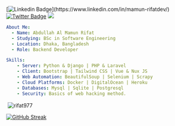 [![Linkedin Badge](https://img.shields.io/badge/-rifat977-blue?style=social&logo=Linkedin&logoColor=blue&link=[[https://www.linkedin.com/in/r_fat36/](https://www.linkedin.com/in/mamun-rifatdev/)](https://www.linkedin.com/in/mamun-rifatdev/))](https://www.linkedin.com/in/mamun-rifatdev/) [![Twitter Badge](http://img.shields.io/badge/-@r_fat36-1ca0f1?style=social&logo=twitter&logoColor=blue&link=https://twitter.com/r_fat36)](https://twitter.com/r_fat36)
![](https://komarev.com/ghpvc/?username=rifat977&style=flat-square)

```yaml
About Me:
  - Name: Abdullah Al Mamun Rifat
  - Studying: BSc in Software Engineering
  - Location: Dhaka, Bangladesh
  - Role: Backend Developer

Skills:
    - Server: Python & Django | PHP & Laravel
    - Client: Bootstrap | Tailwind CSS | Vue & Nux JS
    - Web Automation: BeautifulSoup | Selenium | Scrapy
    - Cloud Platforms: Docker | DigitalOcean | Heroku 
    - Databases: Mysql | Sqlite | Postgresql
    - Security: Basics of web hacking method.
``` 


<!-- <h3 align="left">Judge Profile:</h3>
<p align="left">
<a href="https://codeforces.com/profile/Rifat977" target="blank"><img align="center" src="https://img.shields.io/badge/Codeforces-445f9d?style=for-the-badge&logo=Codeforces&logoColor=white" alt="rifat977" height="35" width="90" /></a> <a href="https://www.hackerrank.com/itscrifat5147" target="blank"><img align="center" src="https://img.shields.io/badge/-Hackerrank-2EC866?style=for-the-badge&logo=HackerRank&logoColor=white" alt="itscrifat5147" height="35" width="100" /></a> <a href="https://www.codechef.com/users/rifat977" target="blank"><img align="center" src="https://img.shields.io/badge/Codechef-%23B92B27.svg?&style=for-the-badge&logo=Codechef&logoColor=white" alt="rifat36" height="35" width="90" /></a> <a href="https://leetcode.com/rifat36/" target="blank"><img align="center" src="https://img.shields.io/badge/-LeetCode-FFA116?style=for-the-badge&logo=LeetCode&logoColor=black" alt="rifat36" height="35" width="90" /></a> <a href="https://www.beecrowd.com.br/judge/en/profile/296438" target="blank"><img align="center" src="https://img.shields.io/badge/-Beecrowd-000000?style=for-the-badge&logo=Deliveroo&logoColor=white" alt="rifat36" height="35" width="90" /></a> -->
<!-- </p> -->

<!-- <h3 align="left">Languages and Tools:</h3>
<p align="left"> <a href="https://www.w3schools.com/cpp/" target="_blank" rel="noreferrer"> <img src="https://raw.githubusercontent.com/devicons/devicon/master/icons/cplusplus/cplusplus-original.svg" alt="cplusplus" width="40" height="40"/> </a> <a href="https://developer.mozilla.org/en-US/docs/Web/JavaScript" target="_blank" rel="noreferrer"> <img src="https://raw.githubusercontent.com/devicons/devicon/master/icons/javascript/javascript-original.svg" alt="javascript" width="40" height="40"/> </a>   <a href="https://www.php.net" target="_blank" rel="noreferrer"> <img src="https://raw.githubusercontent.com/devicons/devicon/master/icons/php/php-original.svg" alt="php" width="40" height="40"/> </a> <a href="https://www.python.org" target="_blank" rel="noreferrer"> <img src="https://raw.githubusercontent.com/devicons/devicon/master/icons/python/python-original.svg" alt="python" width="40" height="40"/> </a> 
 </br></br>
<img src="https://img.shields.io/badge/Laravel-FF2D20?style=for-the-badge&logo=laravel&logoColor=white" alt="cpp" width="90" height="40"/>
<img src="https://img.shields.io/badge/Vue.js-35495E?style=for-the-badge&logo=vuedotjs&logoColor=4FC08D" alt="cpp" width="90" height="40"/>
<img src="https://img.shields.io/badge/Tailwind_CSS-38B2AC?style=for-the-badge&logo=tailwind-css&logoColor=white" alt="cpp" width="98" height="40"/>
<img src="https://img.shields.io/badge/Bootstrap-563D7C?style=for-the-badge&logo=bootstrap&logoColor=white" alt="cpp" width="90" height="40"/> 
</br></br>
<img src="https://img.shields.io/badge/Heroku-430098?style=for-the-badge&logo=heroku&logoColor=white" alt="cpp" width="95" height="40"/>
</br></br>
<img src="https://img.shields.io/badge/Ubuntu-E95420?style=for-the-badge&logo=ubuntu&logoColor=white" alt="cpp" width="98" height="40"/>
<img src="https://img.shields.io/badge/Windows-0078D6?style=for-the-badge&logo=windows&logoColor=white" alt="cpp" width="98" height="40"/>
<img src="https://img.shields.io/badge/Arch_Linux-1793D1?style=for-the-badge&logo=arch-linux&logoColor=white" alt="cpp" width="99" height="40"/>
 -->
</p>

&nbsp;<img align="center" src="https://github-readme-stats.vercel.app/api?username=rifat977&show_icons=true&locale=en&theme=vue-dark&background=000000" alt="rifat977" />



[![GitHub Streak](http://github-readme-streak-stats.herokuapp.com?user=rifat977&theme=vue-dark)](https://git.io/streak-stats)


